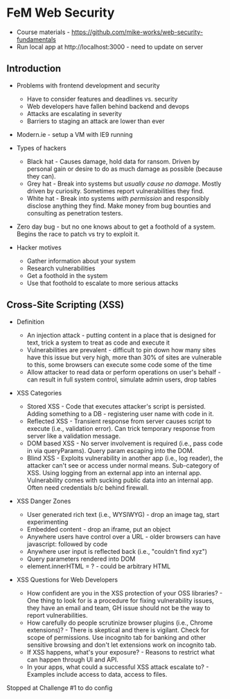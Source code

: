 # FeM Web Security

- Course materials - https://github.com/mike-works/web-security-fundamentals
- Run local app at http://localhost:3000 - need to update on server

## Introduction

- Problems with frontend development and security

  - Have to consider features and deadlines vs. security
  - Web developers have fallen behind backend and devops
  - Attacks are escalating in severity
  - Barriers to staging an attack are lower than ever

- Modern.ie - setup a VM with IE9 running

- Types of hackers

  - Black hat - Causes damage, hold data for ransom. Driven by personal gain or desire to do as much damage as possible (because they can).
  - Grey hat - Break into systems but _usually cause no damage_. Mostly driven by curiosity. Sometimes report vulnerabilities they find.
  - White hat - Break into systems _with permission_ and responsibly disclose anything they find. Make money from bug bounties and consulting as penetration testers.

- Zero day bug - but no one knows about to get a foothold of a system. Begins the race to patch vs try to exploit it.

- Hacker motives

  - Gather information about your system
  - Research vulnerabilities
  - Get a foothold in the system
  - Use that foothold to escalate to more serious attacks

## Cross-Site Scripting (XSS)

- Definition

  - An injection attack - putting content in a place that is designed for text, trick a system to treat as code and execute it
  - Vulnerabilities are prevalent - difficult to pin down how many sites have this issue but very high, more than 30% of sites are vulnerable to this, some browsers can execute some code some of the time
  - Allow attacker to read data or perform operations on user's behalf - can result in full system control, simulate admin users, drop tables

- XSS Categories

  - Stored XSS - Code that executes attacker's script is persisted. Adding something to a DB - registering user name with code in it.
  - Reflected XSS - Transient response from server causes script to execute (i.e., validation error). Can trick temporary response from server like a validation message.
  - DOM based XSS - No server involvement is required (i.e., pass code in via queryParams). Query param escaping into the DOM.
  - Blind XSS - Exploits vulnerability in another app (i.e., log reader), the attacker can't see or access under normal means. Sub-category of XSS. Using logging from an external app into an internal app. Vulnerability comes with sucking public data into an internal app. Often need credentials b/c behind firewall.

- XSS Danger Zones

  - User generated rich text (i.e., WYSIWYG) - drop an image tag, start experimenting
  - Embedded content - drop an iframe, put an object
  - Anywhere users have control over a URL - older browsers can have javascript: followed by code
  - Anywhere user input is reflected back (i.e., "couldn't find xyz")
  - Query parameters rendered into DOM
  - element.innerHTML = ? - could be arbitrary HTML

- XSS Questions for Web Developers

  - How confident are you in the XSS protection of your OSS libraries? - One thing to look for is a procedure for fixing vulnerability issues, they have an email and team, GH issue should not be the way to report vulnerabilities.
  - How carefully do people scrutinize browser plugins (i.e., Chrome extensions)? - There is skeptical and there is vigilant. Check for scope of permissions. Use incognito tab for banking and other sensitive browsing and don't let extensions work on incognito tab.
  - If XSS happens, what's your exposure? - Reasons to restrict what can happen through UI and API.
  - In your apps, what could a successful XSS attack escalate to? - Examples include access to data, access to files.

Stopped at Challenge #1 to do config

